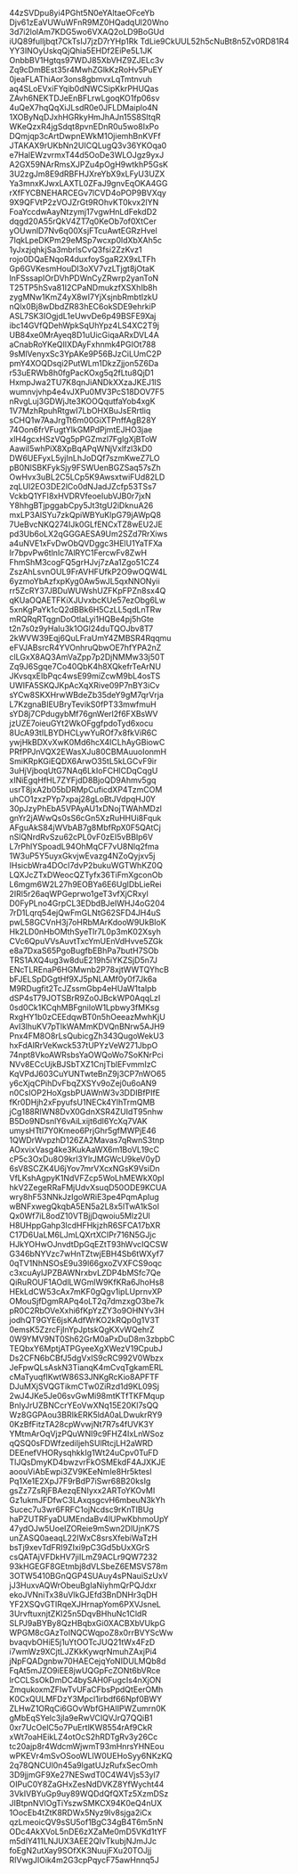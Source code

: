 44zSVDpu8yi4PGht5N0eYAltaeOFceYb
Djv61zEaVUWuWFnR9MZ0HQadqUl20Wno
3d7i2lolAm7KDG5wo6VXAQ2oLD9BoGUd
iUQ89fulljbqt7CkTsIJ7jzD7rYHp1Rk
TdLie9CkUUL52h5cNuBt8n5Zv0RD81R4
YY3INOyUskqQjQhia5EHDf2EiPe5L1JK
OnbbBV1Hgtqs97WDJ85XbVHZ9ZJELc3v
Zq9cDmBEst35r4MwhZGlkKzRoHv5PuEY
0jeaFLAThiAor3ons8gbmvxLqTmtnvuh
aq4SLoEVxiFYqib0dNWCSipKkrPHUQas
ZAvh6NEKTDJeEnBFLrwLgoqKO1fp06sv
4uQeX7hqQqXiJLsdR0e0JFLDMaiplo4N
1XOByNqDJxhHGRkyHmJhAJn15S8SItqR
WKeQzxR4jgSdqt8pvnEDnR0u5wo8IxPo
DQmjqp3cArtDwpnEWkM1OjiemhBnKVFf
JTAKAX9rUKbNn2UICQLugQ3v36YKOqa0
e7HalEWzvrmxT44d5OoDe3WLOJgz9yxJ
A2GX59NArRmsXJPZu4pOgH9wtkhP5GsK
3U2zgJm8E9dRBFHJXreYbX9xLFyU3UZX
Ya3mnxKJwxLAXTL0ZFaJ9gnvEqOKA4GG
rXfFYCBNEHARCEGv7lCVD4oPOP9BVXqy
9X9QFVtP2zVOJZrGt9ROhvKT0kvx2lYN
FoaYccdwAayNtzymj17vgwHnLdFekdD2
dqgd20A55rQkV4ZT7q0KeOb7of0XtCer
yOUwnlD7Nv6q00XsjFTcuAwtEGRzHvel
7IqkLpeDKPm29eMSp7wcxp0ldXbXAh5c
1yJxzjqhkjSa3mbrlsCvQ3fsi2ZzKvz1
rojo0DQaENqoR4duxfoySgaR2X9xLTFh
Gp6GVKesmHouDI3oXV7vzLTjgt8jOtaK
lnFSssapIOrDVhPDWnCyZRwrp2yanToN
T25TP5hSva81I2CPaNDmukzfXSXhIb8h
zygMNw1KmZ4yX8wI7YjXsjnbRmbtIzkU
nQlx0Bj8wDbdZR83hEC6okSDE9ehrkiP
ASL7SK3IOgjdL1eUwvDe6p49BSFE9Xaj
ibc14GVfQDehWpkSqUhYpz4LS4XC2T9j
UB84xe0MrAyeq8D1uUicGiqaARxDVL4A
aCnabRoYKeQIlXDAyFxhnmk4PGIOt788
9sMlVenyxSc3YpAKe9P56BJzCiLUmC2P
pmY4XOQDsqi2PutWLm1DkzZjjon5Z6Da
r53uERWb8h0fgPacKOxg5q2fLtu8QjD1
HxmpJwa2TU7K8qnJiANDkXXzaJKEJ1IS
wumnvjvhp4e4vJXPu0MV3PcS18DOV7F5
nRvgLuj3GDWjJte3KOOQqutfaYob4xgK
1V7MzhRpuhRtgwI7LbOHXBuJsERrtliq
sCHQ1w7AaJrgTt6m00GiXTPnffAgB28Y
74Oon6frVFugtYlkGMPdPjmtEJHO3jae
xlH4gcxHSzVQg5pPGZmzl7FglgXjBToW
AawiI5whPiX8XpBqAPqWNjVxlfzl3kD0
DW6UEFyxL5yjInLhJoDQf7szmKweZ7LO
pB0NlSBKFykSjy9FSWUenBGZSaq57sZh
OwHvx3uBL2C5LCp5K9AwsxtwiFUd82LD
zqLUl2EO3DE2lCo0dNJadJZcfp53TSs7
VckbQ1YFI8xHVDRVfeoeIubVJB0r7jxN
Y8hhgBTjpggabCpy5Jt3tgU2iDknuA26
mxLP3AlSYu7zkQpiWBYuKlpG79jAWpQ8
7UeBvcNKQ274IJk0GLfENCxTZ8wEU2JE
pd3Ub6oLX2qGGGAESA9Um2SZd7RrXiws
a4uNVE1xFvDwObQVDggc3HElU1YaTFXa
Ir7bpvPw6tlnIc7AlRYC1FercwFv8ZwH
FhmShM3cogFQ5grHJvj7zAa1Zgo51CZ4
ZszAhLsvnOUL9FrAVHFUfkP2O9wOQW4L
6yzmoYbAzfxpKyg0Aw5wJL5qxNNONyii
rr5ZcRY37JBDuWUWshUZFKpFPZn8sx4Q
qKUaOQAETFKiXJUvxbcKUe57ezObg6Lw
5xnKgPaYk1cQ2dBBk6H5CzLL5qdLnTRw
mRQRqRTqgnDoOtlaLyi1HQBe4pj5hGte
t2n7s0z9yHaIu3k1OGl24duTQOJbv8T7
2kWVW39Eqj6QuLFraUmY4ZMBSR4Rqqmu
eFVJABsrcR4YVOnhruQbwOE7hfYPA2nZ
clLGxX8AQ3AmVaZpp7p2DjNMMw33j50T
Zq9J6Sgqe7Co40QbK4h8XQkefrTeArNU
JKvsqxEIbPqc4wsE99miZcwM9bL4osTS
UWIFA5SKQJKpAcXqXRive09P7nBY3iCv
sYCw8SKXHrwWBdeZb35deY9gM7qrVrja
L7KzgnaBIEUBryTevikS0fPT33mwfmuH
sYD8j7CPdugybMf76gnWerl2f6FXBsWV
jzUZE7oieuGYt2WkOFggfpdoTyd6xocu
8UcA93tILBYDHCLywYuROf7x8fkViR6C
ywjHkBDXvXwK0Md6hcX4ICLhAyGBiowC
PRfPPJnVQX2EWasXJu80CBMAuuoIonmH
SmiKRpKGiEQDX6ArwO35tL5kLGCvF9ir
3uHjVjboqUtG7NAq6LkIoFCHlCDqCqgU
xINiEgqHfHL7ZYFjdD8BjoQD9Ahmv5gq
usrT8jxA2b05bDRMpCuficdXP4TzmCOM
uhCO1zxzPYp7xpaj28gLoBtJVdpqHJ0Y
30pJzyPhEbA5VPAyAU1xDNojTWAhMDzl
gnYr2jAWwQs0sS6cGn5XzRuHHUi8Fquk
AFguAkS84jWVbAB7g8MbfRpX0F5QAtCj
nSlQNrdRvSzu62cPL0vF0zEI5vBBIp6V
L7rPhlYSpoadL94OhMqCF7vU8Nlq2fma
1W3uP5Y5uyxGkvjwEvazg4NZoQyjxv5j
IHsicbWra4DOcI7dvP2bukuWGTWhKZ0Q
LQXJcZTxDWeocQZTyfx36TiFmXgconOb
L6mgm6W2L27h9EOBYa6E6UglDbLieRei
2IRl5r26aqWPGeprwo1geT3vfXjCRxyl
D0FyPLno4GrpCL3EDbdBJeIWHJ4oG204
7rD1Lqrq54ejQwFmGLNtG62SFD4JH4uS
pwL58GCVnH3j7oHRbMArKdooW9UkBIoK
Hk2LD0nHbOMthSyeTlr7L0p3mK02Xsyh
CVc6QpuVVsAuvtTxcYmUEnVdHvve5ZGk
e8a7DxaS65PgoBugfbEBhPa7butH7SOb
TRS1AXQ4ug3w8duE219h5iYKZSjD5n7J
ENcTLREnaP6HGMwnb2P78xjtWWTQYhcB
bFJELSpDGgtHf9XJ5pNLAMf0y0f7Jk6a
M9RDugfit2TcJZssmGbp4eHUaW1taIpb
dSP4sT79JOTSBrR9Zo0JBckWP0AqqLzI
0sd0Ck1KCqhMBFgniloW1Lpbwy3fMKsg
RxgHY1b0zCEEdqwBT0n5hOeeazMwhKjU
AvI3lhuKV7pTlkWAMmKDVQnBNrw5AJH9
Pnx4FM8O8rLsQubicgZh343QugoWekU3
hxFdAIRrVeKwck537tUPYzVeW271JbpO
74npt8VkoAWRsbsYaOWQoWo7SoKNrPci
NVv8ECcUjkBJSbTXZ1CnjTblEFvmmIzC
KqVPdJ603CuYUNTwteBnZ9j3CP7nWO65
y6cXjqCPihDvFbqZXSYv9oZej0u6oAN9
n0CsIOP2HoXgsbPUAWnW3v3DDIBfPIfE
fKr0DHjh2xFpyufsU1NECk4YlhTrmQMB
jCg188RIWN8DvX0GdnXSR4ZUIdT95nhw
B5Do9NDsnlY6vAiLxijt6dl6YcXq7VAK
umysHTtI7Y0Kmeo6PrjGhr5gfMWPjE46
1QWDrWvpzhD126ZA2Mavas7qRwnS3tnp
AOxvixVasg4ke3KukAaWX6m1BoVL19cC
cP5c3OxDu8O9krl3YlrJMGWcU9keV0yD
6sV8SCZK4U6jYov7mrVXcxNGsK9VsiDn
VfLKshAgpyK1NdVFZcp5WoLhMEWkX0pI
hkV2ZegeRRaFMjUdvXsuqD50ODE9KCUA
wry8hF53NNkJzIgoWRiE3pe4PqmApIug
wBNFxwegQkqbA5EN5a2L8x5lTwA1kSol
Qx0Wf7iL8odZ10VTBjjDqwoiu5Mlz2Ul
H8UHppGahp3lcdHFHkjzhR6SFCA17bXR
C17D6UaLM6LJmLQXrtXCIPr716N5GJjc
HJkYOHwOJnvdtDpGqEZtT93hWvcIQCSW
G346bNYVzc7wHnTZtwjEBH4Sb6tWXyf7
0qTV1NhNSOsE9u39l66gxoZVXFCS9oqc
c3xcuAylJPZBAWNrxbvLZDP4bMSfc7Qe
QiRuROUF1AOdlLWGmlW9KfKRa6JhoHs8
HEkLdCW53cAx7mKF0gQgv1ipLUprnvXP
OMouSjfDgmRAPq4oLT2q7dmzxgO3be7k
pR0C2RbOVeXxhi6fKpYzZY3o9OHNYv3H
jodhQT9GYE6jsKAdfWrKO2kRQp0g1V3T
0emsK5ZzrcFjInYpJptskQgKXvWQehrZ
0W9YMV9NT0Sh62GrM0aPxDuD8m3zbpbC
TEQbxY6MptjATPGyeeXgXWezV19CpubJ
Ds2CFN6bCBfJ5dgVxIS9cRC992V0Wbzx
JeFpwQLsAskN3TianqK4mCvqTgkamERL
cMaTyuqfIKwtW86S3JNKgRcKio8APFTF
DJuMXjSVQGTikmCTw0ZiRzd1d9KL09Sj
2wJ4JKe5Je06svGwMi98mtKTfTKFMqup
BnIyJrUZBNCcrYEoVwXNq15E20Kl7sQQ
Wz8GGPAou3BRIkERK5ldA0aLDwukrRY9
0KzBfFitzTA28cpWvwjNt7R7s4fUVK3Y
YMtmArOqVjzPQuWNI9c9FHZ4IxLnWSoz
qQSQ0sFDWfzediIjehSUlRtcjLH2aWRD
DEEnefVHORysqhkkIg1Wt24uCpv0TuFD
TlJQsDmyKD4bwzvrFkOSMEkdF4AJXKJE
aoouViAbEwpi3ZV9KEeNmle8Hr5ktesl
Pq1Xe1E2XpJ7F9rBdP7iSwr68B20ksIg
gsZz7ZsRjFBAezqENIyxx2ARToYKOvMI
Gz1ukmJFDfwC3LAxqsgcvH6mbeuN3kYh
Sucec7u3wr6FRFC1ojNcdsc9rKnTIBUg
haPZUTRFyaDUMEndaBv4lUPwKbhmoUpY
47ydOJw5UoeIZOReie9mSwn2DlUjnK7S
unZASQ0aeaqL22IWxC8srsXfebiWaTzH
bsTj9xevTdFRI9ZIxi9pC3Gd5bUxXGrS
csQATAjVFDkHV7jiILmZ9ACLr9QW7232
93kHGEGF8GEtmbj8dVLSbeZ6EMSVS78m
3OTW5410BGnQGP4SUAuy4sPNauiSzUxV
jJ3HuxvAQWrObeuBgIaNiyhmQrPQJdxr
ekoJVNniTx38uVlkGJEfd3BnDNHr3qDH
YF2XSQvGTIRqeXJHrnapYom6PXVJsneL
3UrvftuxnjtZKI25n5DqvBHhuNc1CldR
SLPJ9aBYBy8QzHBqbxGi0XACBXbVUkpG
WPGM8cGAzToINQCWqpoZ8x0rrBVYScWw
bvaqvbOHiE5j1uYtOOTcJUQ21tWx4FzD
i7wmWz9XCjtLJZKkKywqrNmuhZAxjPi4
jNpFQADgnbw70HAECejqYoNIDULMQb8d
FqAt5mJZO9iEE8jwUQGpFcZONt6bVRce
lrCCLSsOkDmDC4bySAH0FugcIs4nXjON
ZmqukoxmZFIwTvUFaCFbsPpdQtEerOMh
K0CxQULMFDzY3Mpcl1irbdf66Npf0BWY
ZLHwZ1ORqCi6GOvWbfGHAIIPWZumrn0K
gMbEqSYelc3jla9eRwVCIQVJrQ7QQiB1
0xr7UcOelC5o7PuErtlKW8554rAf9CkR
xWt7oaHEikLZ4otOcS2hRDTgRv3y26Cc
tc20ajp8r4WdcmWjwmT93mHnrsYHNEou
wPKEVr4mSvOSooWLlW0UEHoSyy6NKzKQ
2q78QNCUl0n45a9lgatUJzRufxSecOmh
3D9jjmGF9Xe27NESwdT0C4W4Vjs53yl7
OIPuC0Y8ZaGHxZesNdDVKZ8YfWycht44
3VkIVBYuGp9uy89WQDdQfQXTz5XzmDSz
JIBtpnNVlOgTiYszwSMKCX94K0eQ4nUX
1OocEb4tZtK8RDWx5Nyz9Iv8sjga2iCx
qzLmeoicQV9sSU5of1BgC34gB4T6m5nN
ODc4AkXVoL5nDE6zXZaMe0mD5VKd1tYF
m5dlY411LNJUX3AEE2QIvTkubjNJmJJc
foEgN2utXay9SOfXK3NuujFXu20TOJjj
RIVwgJIOik4m2G3cpPqycF75awHnnq5J
